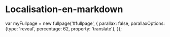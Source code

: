 # Localisation-en-markdown

var myFullpage = new fullpage('#fullpage', {
  parallax: false,
  parallaxOptions: {type: 'reveal', percentage: 62, property: 'translate'},
});
